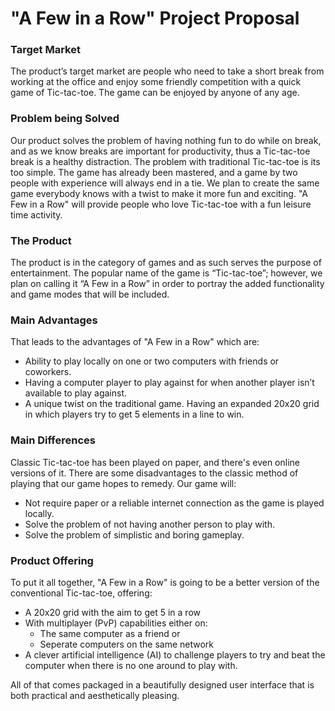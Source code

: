 # "A Few in a Row" Project Proposal

### Target Market
The product’s target market are people who need to take a short break from working at the office and enjoy some friendly competition with a quick game of Tic-tac-toe. The game can be enjoyed by anyone of any age.

### Problem being Solved
Our product solves the problem of having nothing fun to do while on break, and as we know breaks are important for productivity, thus a Tic-tac-toe break is a healthy distraction. The problem with traditional Tic-tac-toe is its too simple.  The game has already been mastered, and a game by two people with experience will always end in a tie.  We plan to create the same game everybody knows with a twist to make it more fun and exciting.  "A Few in a Row" will provide people who love Tic-tac-toe with a fun leisure time activity.

### The Product
The product is in the category of games and as such serves the purpose of entertainment. The popular name of the game is “Tic-tac-toe”; however, we plan on calling it “A Few in a Row” in order to portray the added functionality and game modes that will be included.

### Main Advantages
That leads to the advantages of "A Few in a Row" which are: 
* Ability to play locally on one or two computers with friends or coworkers.  
* Having a computer player to play against for when another player isn’t available to play against.  
* A unique twist on the traditional game.  Having an expanded 20x20 grid in which players try to get 5 elements in a line to win.

### Main Differences
Classic Tic-tac-toe has been played on paper, and there's even online versions of it. There are some disadvantages to the classic method of playing that our game hopes to remedy.  Our game will: 
* Not require paper or a reliable internet connection as the game is played locally.  
* Solve the problem of not having another person to play with.  
* Solve the problem of simplistic and boring gameplay.
### Product Offering
To put it all together, "A Few in a Row" is going to be a better version of the conventional Tic-tac-toe, offering: 
* A 20x20 grid with the aim to get 5 in a row
* With multiplayer (PvP) capabilities either on:
  * The same computer as a friend or
  * Seperate computers on the same network
* A clever artificial intelligence (AI) to challenge players to try and beat the computer when there is no one around to play with.  

All of that comes packaged in a beautifully designed user interface that is both practical and aesthetically pleasing.

